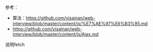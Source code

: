 参考：
- 算法：https://github.com/yisainan/web-interview/blob/master/content/js/%E7%AE%97%E6%B3%95.md
- https://github.com/yisainan/web-interview/blob/master/content/js/Ajax.md

说明fetch